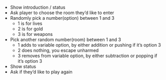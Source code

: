 * Show introduction / status
* Ask player to choose the room they’d like to enter
* Randomly pick a number(option) between 1 and 3
    * 1 is for lives
    * 2 is for gold
    * 3 is for weapons
* Pick another random number(room) between 1 and 3
    * 1 adds to variable option, by either addition or pushing if it’s option 3
    * 2 does nothing, you escape unharmed
    * 3 removes from variable option, by either subtraction or popping if it’s option 3
* Show status
* Ask if they’d like to play again


